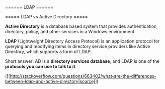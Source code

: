 ====== LDAP ======

===== LDAP vs Active Directory =====

**Active Directory** is a database based system that provides authentication, directory, policy, and other services in a Windows environment

**LDAP** (Lightweight Directory Access Protocol) is an application protocol for querying and modifying items in directory service providers like Active Directory, which supports a form of LDAP.

Short answer: AD is a __directory services database__, and LDAP is one of the __protocols you can use to talk to it__.

([[http://stackoverflow.com/questions/663402/what-are-the-differences-between-ldap-and-active-directory|source]])


